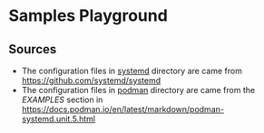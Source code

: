 # Samples Playground

## Sources

- The configuration files in [systemd](./systemd) directory are came from <https://github.com/systemd/systemd>
- The configuration files in [podman](./podman) directory are came from the *EXAMPLES* section in <https://docs.podman.io/en/latest/markdown/podman-systemd.unit.5.html>
